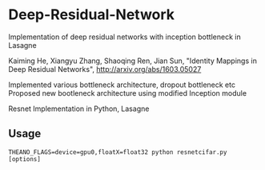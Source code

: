 # Deep-Residual-Network
Implementation of deep residual networks with inception bottleneck in Lasagne

Kaiming He, Xiangyu Zhang, Shaoqing Ren, Jian Sun, "Identity Mappings in Deep Residual Networks", http://arxiv.org/abs/1603.05027

Implemented various bottleneck architecture, dropout bottleneck etc
Proposed new bootleneck architecture using modified Inception module

Resnet Implementation in Python, Lasagne



## Usage
 
 `THEANO_FLAGS=device=gpu0,floatX=float32 python resnetcifar.py [options]`
